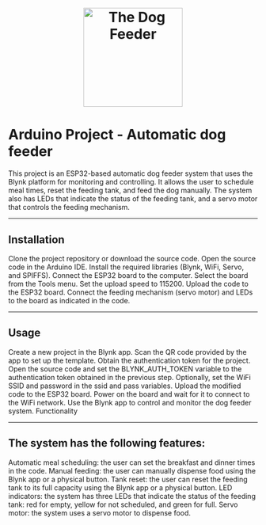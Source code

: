 <h1 align="center">
  <br>
 <img src="https://github.com/AlmogShKt/Dog-Feeder/blob/ESP32Version/Other/Logos/dogfeederLogo.png"  alt="The Dog Feeder" width="200"></a>
  
  <br>



# Arduino Project - Automatic dog feeder 


This project is an ESP32-based automatic dog feeder system that uses the Blynk platform for monitoring and controlling. It allows the user to schedule meal times, reset the feeding tank, and feed the dog manually. The system also has LEDs that indicate the status of the feeding tank, and a servo motor that controls the feeding mechanism.
___ 

## Installation

Clone the project repository or download the source code.
Open the source code in the Arduino IDE.
Install the required libraries (Blynk, WiFi, Servo, and SPIFFS).
Connect the ESP32 board to the computer.
Select the board from the Tools menu.
Set the upload speed to 115200.
Upload the code to the ESP32 board.
Connect the feeding mechanism (servo motor) and LEDs to the board as indicated in the code.

___ 

## Usage

Create a new project in the Blynk app.
Scan the QR code provided by the app to set up the template.
Obtain the authentication token for the project.
Open the source code and set the BLYNK_AUTH_TOKEN variable to the authentication token obtained in the previous step.
Optionally, set the WiFi SSID and password in the ssid and pass variables.
Upload the modified code to the ESP32 board.
Power on the board and wait for it to connect to the WiFi network.
Use the Blynk app to control and monitor the dog feeder system.
Functionality

___ 
## The system has the following features:

Automatic meal scheduling: the user can set the breakfast and dinner times in the code.
Manual feeding: the user can manually dispense food using the Blynk app or a physical button.
Tank reset: the user can reset the feeding tank to its full capacity using the Blynk app or a physical button.
LED indicators: the system has three LEDs that indicate the status of the feeding tank: red for empty, yellow for not scheduled, and green for full.
Servo motor: the system uses a servo motor to dispense food.


